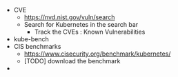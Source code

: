 

- CVE
    - https://nvd.nist.gov/vuln/search
    - Search for Kubernetes in the search bar
        - Track the CVEs : Known Vulnerabilities
- kube-bench
- CIS benchmarks
    - https://www.cisecurity.org/benchmark/kubernetes/
    - [TODO] download the benchmark
- 